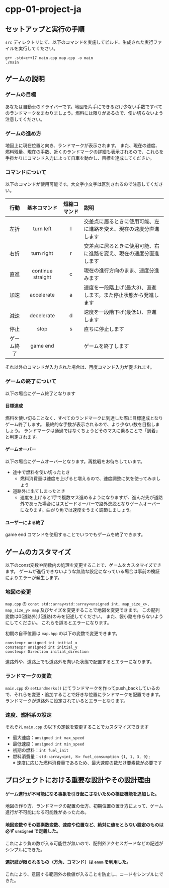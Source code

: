 # cpp-01-project-ja

## セットアップと実行の手順

`src` ディレクトリにて、以下のコマンドを実施してビルド、生成された実行ファイルを実行してください。
```
g++ -std=c++17 main.cpp map.cpp -o main
./main
```

## ゲームの説明

### ゲームの目標

あなたは自動車のドライバーです。地図を片手にできるだけ少ない手数ですべてのランドマークをまわりましょう。燃料には限りがあるので、使い切らないよう注意してください。

### ゲームの進め方

地図上に現在位置と向き、ランドマークが表示されます。
また、現在の速度、燃料残量、現在の手数、近くのランドマークの詳細も表示されるので、これらを手掛かりにコマンド入力によって自車を動かし、目標を達成してください。

### コマンドについて
以下のコマンドが使用可能です。大文字小文字は区別されるので注意してください。

|行動|基本コマンド|短縮コマンド|説明|
|:---:|:---:|:---:|:---|
|左折|turn left|l|交差点に居るときに使用可能、左に進路を変え、現在の速度分直進します|
|右折|turn right|r|交差点に居るときに使用可能、右に進路を変え、現在の速度分直進します|
|直進|continue straight|c|現在の進行方向のまま、速度分進みます|
|加速|accelerate|a|速度を一段階上げ(最大3)、直進します。また停止状態から発進します|
|減速|decelerate|d|速度を一段階下げ(最低1)、直進します|
|停止|stop|s|直ちに停止します|
|ゲーム終了|game end||ゲームを終了します|

それ以外のコマンドが入力された場合は、再度コマンド入力が促されます。

### ゲームの終了について

以下の場合にゲーム終了となります

#### 目標達成

燃料を使い切ることなく、すべてのランドマークに到達した際に目標達成となりゲーム終了します。
最終的な手数が表示されるので、より少ない数を目指しましょう。
ランドマークは通過ではなくちょうどそのマスに乗ることで「到着」と判定されます。

#### ゲームオーバー

以下の場合にゲームオーバーとなります。再挑戦をお待ちしています。

* 途中で燃料を使い切ったとき
  * 燃料消費量は速度を上げると増えるので、速度調整に気を使ってみましょう
* 道路外に出てしまったとき
  * 速度を上げると1手で複数マス進めるようになりますが、進んだ先が道路外であった場合にはスピードオーバーで路外逸脱となりゲームオーバーになります。曲がり角では速度をうまく調節しましょう。

#### ユーザーによる終了

game end コマンドを使用することでいつでもゲームを終了できます。

## ゲームのカスタマイズ

以下のconst変数や関数内の処理を変更することで、ゲームをカスタマイズできます。
ゲームが進行できないような無効な設定になっている場合は事前の検証によりエラーが発生します。

### 地図の変更

`map.cpp` の `const std::array<std::array<unsigned int, map_size_x>, map_size_y> map` 及びサイズを変更することで地図を変更できます。
この配列変数は0(道路外),1(道路)のみを記述してください。
また、袋小路を作らないようにしてください。
これらを誤るとエラーになります。

初期の自車位置は `map.hpp` の以下の変数で変更できます。
```
constexpr unsigned int initial_x
constexpr unsigned int initial_y
constexpr Direction initial_direction
``````
道路外や、道路上でも道路外を向いた状態で配置するとエラーになります。

### ランドマークの変欧

`main.cpp` の `setLandmerks()` にてランドマークを作ってpush_backしているので、それらを変更・追加することで好きな位置にランドマークを配置できます。ランドマークが道路外に設定されているとエラーとなります。

### 速度、燃料系の設定

それぞれ `main.cpp` の以下の定数を変更することでカスタマイズできます

* 最大速度：`unsigned int max_speed`
* 最低速度：`unsigned int min_speed`
* 初期の燃料：`int fuel_init`
* 燃料消費量：`std::array<int, ※> fuel_consumption {1, 1, 3, 9};`  
※ 速度に応じた燃料消費量であるため、最大速度の数だけ要素数が必要です

## プロジェクトにおける重要な設計やその設計理由

#### ゲーム進行が不可能になる事象を引き起こさないための検証機能を追加した。

地図の作り方、ランドマークの配置の仕方、初期位置の置き方によって、ゲーム進行が不可能になる可能性があったため。

#### 地図変数やその要素数変数、速度や位置など、絶対に値をとらない設定のものは必ず `unsigned` で定義した。

これにより負の数が入る可能性が無いので、配列外アクセスガードなどの記述がシンプルにできた。

#### 選択肢が限られるもの（方角、コマンド）は `enum` を利用した。

これにより、意図する範囲外の数値が入ることを防止し、コードをシンプルにできた。


